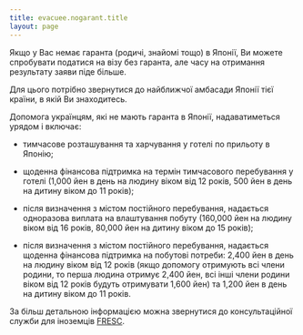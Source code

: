 ```yaml
---
title: evacuee.nogarant.title
layout: page
---
```


Якщо у Вас немає гаранта (родичі, знайомі тощо) в Японії, Ви можете
спробувати податися на візу без гаранта, але часу на отримання
результату заяви піде більше.


Для цього потрібно звернутися до найближчої амбасади Японії тієї
країни, в якій Ви знаходитесь.


Допомога українцям, які не мають гаранта в Японії, надаватиметься урядом і включає:

- тимчасове розташування та харчування у готелі по прильоту в Японію;

- щоденна фінансова підтримка на термін тимчасового перебування у готелі
(1,000 йен в день на людину віком від 12 років, 500 йен в день на
дитину віком до 11 років);

- після визначення з містом постійного перебування, надається одноразова
виплата на влаштування побуту (160,000 йен на людину віком від 16
років, 80,000 йен на дитину віком до 15 років);

- після визначення з містом постійного перебування, надається щоденна
фінансова підтримка на побутові потреби: 2,400 йен в день на людину
віком від 12 років (якщо допомогу отримують всі члени родини, то перша
людина отримує 2,400 йен, всі інші члени родини віком від 12 років
будуть отримувати 1,600 йен) та 1,200 йен в день на дитину віком до 11
років.


За більш детальною інформацією можна звернутися до консультаційної
служби для іноземців [FRESC](https://www.moj.go.jp/isa/support/fresc/ukraine_support.html).
